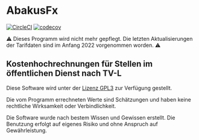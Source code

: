 # AbakusFx

[![CircleCI](https://circleci.com/gh/hansi-b/AbakusFx/tree/master.svg?style=svg)](https://circleci.com/gh/hansi-b/AbakusFx/tree/master)
[![codecov](https://codecov.io/gh/hansi-b/AbakusFx/branch/master/graph/badge.svg?token=NBXJUECUIZ)](https://codecov.io/gh/hansi-b/AbakusFx)

:warning: Dieses Programm wird nicht mehr gepflegt. Die letzten Aktualisierungen der Tarifdaten sind im Anfang 2022 vorgenommen worden. :warning:

## Kostenhochrechnungen für Stellen im öffentlichen Dienst nach TV-L

Diese Software wird unter der [Lizenz GPL3](https://www.gnu.org/licenses/gpl-3.0.en.html) zur Verfügung gestellt.

Die vom Programm errechneten Werte sind Schätzungen und haben keine rechtliche Wirksamkeit oder Verbindlichkeit.

Die Software wurde nach bestem Wissen und Gewissen erstellt. Die Benutzung erfolgt auf eigenes Risiko und ohne Anspruch auf Gewährleistung.

